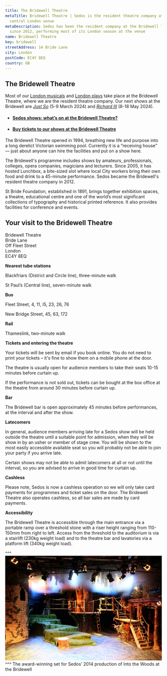 ```yaml
---
title: The Bridewell Theatre
metaTitle: Bridewell Theatre | Sedos is the resident theatre company at this
  central London venue
metaDescription: Sedos has been the resident company at the Bridewell Theatre
  since 2012, performing most of its London season at the venue
name: Bridewell Theatre
key: bridewell
streetAddress: 14 Bride Lane
city: London
postCode: EC4Y 8EQ
country: GB
---
```

## The Bridewell Theatre

Most of our [London musicals](https://sedos.co.uk/whats-on) and [London plays](https://sedos.co.uk/whats-on) take place at the Bridewell Theatre, where we are the resident theatre company. Our next shows at the Bridewell are *[Just So](https://www.sedos.co.uk/shows/2024-just-so)* (5-9 March 2024) and *[Richard III](https://www.sedos.co.uk/shows/2024-richard-iii)* (8-18 May 2024).

* #### [Sedos shows: what’s on at the Bridewell Theatre?](https://sedos.co.uk/whats-on)
* #### [Buy tickets to our shows at the Bridewell Theatre](https://sedos.ticketsolve.com/shows)

The Bridewell Theatre opened in 1994, breathing new life and purpose into a long derelict Victorian swimming pool. Currently it is a “receiving house” — just about anyone can hire the facilities and put on a show here.

The Bridewell's programme includes shows by amateurs, professionals, colleges, opera companies, magicians and lecturers. Since 2005, it has hosted Lunchbox, a bite-sized slot where local City workers bring their own food and drink to a 45-minute performance. Sedos became the Bridewell's resident theatre company in 2012.

St Bride Foundation, established in 1891, brings together exhibition spaces, a theatre, educational centre and one of the world’s most significant collections of typography and historical printed reference. It also provides facilities for conference and events.

## Your visit to the Bridewell Theatre

Bridewell Theatre\
Bride Lane\
Off Fleet Street\
London\
EC4Y 8EQ

**Nearest tube stations**

Blackfriars (District and Circle line), three-minute walk

St Paul’s (Central line), seven-minute walk

**Bus**

Fleet Street, 4, 11, I5, 23, 26, 76

New Bridge Street, 45, 63, 172

**Rail**

Thameslink, two-minute walk

**Tickets and entering the theatre**

Your tickets will be sent by email if you book online. You do not need to print your tickets – it's fine to show them on a mobile phone at the door.

The theatre is usually open for audience members to take their seats 10-15 minutes before curtain up.

If the performance is not sold out, tickets can be bought at the box office at the theatre from around 30 minutes before curtain up.

**Bar**

The Bridewell bar is open approximately 45 minutes before performances, at the interval and after the show.

**Latecomers**

In general, audience members arriving late for a Sedos show will be held outside the theatre until a suitable point for admission, when they will be show in by an usher or member of stage crew. You will be shown to the most easily accessible available seat so you will probably not be able to join your party if you arrive late.

Certain shows may not be able to admit latecomers at all or not until the interval, so you are advised to arrive in good time for curtain up.

**Cashless**

Please note, Sedos is now a cashless operation so we will only take card payments for programmes and ticket sales on the door. The Bridewell Theatre also operates cashless, so all bar sales are made by card payments.

**Accessibility**

The Bridewell Theatre is accessible through the main entrance via a portable ramp over a threshold stone with a riser height ranging from 110-150mm from right to left. Access from the threshold to the auditorium is via a stairlift (230kg weight load) and to the theatre bar and lavatories via a platform lift (340kg weight load).

^^^
![Bridewell Theatre: set for Sedos’ 2014 production of Into the Woods](/assets/14516771093_8396f98cf1_c.jpg)
^^^ The award-winning set for Sedos’ 2014 production of Into the Woods at the Bridewell